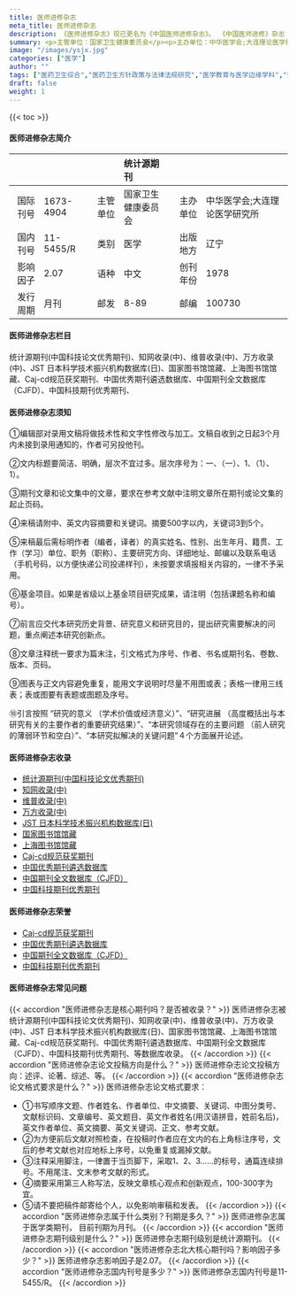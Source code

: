 ```yaml
---
title: 医师进修杂志
meta_title: 医师进修杂志
description: 《医师进修杂志》现已更名为《中国医师进修杂志》。 《中国医师进修》杂志（CN:11-5455/R）内容丰富、思想健康，1978年创刊，目前以月刊形式发行，刊物对外积极扩大宣传，致力于提高杂志质量与影响。杂志是中国一家知名的医学专业期刊，是中国医学领域中历史悠久、发行量最大、影响力最强的专业杂志之一。其宗旨是推动医学进修与继续教育，提高医师的专业水平和临床实践能力，促进医疗服务质量的全面提升。杂志以发表优秀的临床医学研究成果、案例报告和临床实践经验交流为主要内容，涵盖各个医学专科领域的进展和创新。 该杂志将严格审核稿件的质量和学术水平，力求确保发表的内容科学可靠、实用有效。每一篇文章都经过匿名评审和专家团队的严格把关，确保学术真实性和可信度。《中国医师进修》聚集了国内外数以千计的知名医学专家和学者，他们在各自领域内具有丰富的临床经验和研究成果。这些专家们作为作者或评审团队的一员，为杂志提供了优质的学术资源和智力支持。杂志的读者主要包括临床医生、医院管理者、医学研究人员和医学教育工作者。杂志通过定期出版、在线平台和移动应用程序等多种形式向读者提供最新的医学研究进展、临床实践指南和继续教育内容。
summary: <p>主管单位：国家卫生健康委员会</p><p>主办单位：中华医学会;大连理论医学研究所</p><p>发行级别：统计源期刊</p><p>发行周期：月刊</p>
image: "/images/ysjx.jpg"
categories: ["医学"]
author: ""
tags: ["医药卫生综合","医药卫生方针政策与法律法规研究","医学教育与医学边缘学科","预防医学与卫生学","中医学","中药学","中西医结合","基础医学","临床医学","感染性疾病及传染病","心血管系统疾病","呼吸系统疾病","消化系统疾病","内分泌腺及全身性疾病","外科学","泌尿科学","妇产科学","儿科学","神经病学","精神病学","肿瘤学","眼科与耳鼻咽喉科","口腔科学","皮肤病与性病","特种医学","急救医学","军事医学与卫生","药学","生物医学工程",]
draft: false
weight: 1
---
```


{{< toc >}}

#### 医师进修杂志简介
|               |                               |               | 统计源期刊        |               |                           |
| ------------: | :---------------------------- | ------------: | :---------------------------- | ------------: | :------------------------ |
| 国际刊号      | 1673-4904   | 主管单位      | 国家卫生健康委员会     | 主办单位      | 中华医学会;大连理论医学研究所     |
| 国内刊号      | 11-5455/R        | 类别          | 医学       | 出版地方      | 辽宁           |
| 影响因子      | 2.07        | 语种          | 中文             | 创刊年份      | 1978    |
| 发行周期      | 月刊    | 邮发          | 8-89              | 邮编          | 100730      |

#### 医师进修杂志栏目
<span>统计源期刊(中国科技论文优秀期刊)</span>、<span>知网收录(中)</span>、<span>维普收录(中)</span>、<span>万方收录(中)</span>、<span>JST 日本科学技术振兴机构数据库(日)</span>、<span>国家图书馆馆藏</span>、<span>上海图书馆馆藏</span>、<span>Caj-cd规范获奖期刊</span>、<span>中国优秀期刊遴选数据库</span>、<span>中国期刊全文数据库（CJFD）</span>、<span>中国科技期刊优秀期刊</span>、

#### 医师进修杂志须知
<p><p>
	①编辑部对录用文稿将做技术性和文字性修改与加工。文稿自收到之日起3个月内未接到录用通知的，作者可另投他刊。
</p><p>
	②文内标题要简洁、明确，层次不宜过多。层次序号为：一、（一）、1、（1）、1）。
</p><p>
	③期刊文章和论文集中的文章，要求在参考文献中注明文章所在期刊或论文集的起止页码。
</p><p>
	④来稿请附中、英文内容摘要和关键词。摘要500字以内，关键词3到5个。
</p><p>
	⑤来稿最后需标明作者（编者，译者）的真实姓名、性别、出生年月、籍贯、工作（学习）单位、职务（职称）、主要研究方向、详细地址、邮编以及联系电话（手机号码，以方便快递公司投递样刊），未按要求填报相关内容的，一律不予采用。
</p><p>
	⑥基金项目。如果是省级以上基金项目研究成果，请注明（包括课题名称和编号）。
</p><p>
	⑦前言应交代本研究历史背景、研究意义和研究目的，提出研究需要解决的问题，重点阐述本研究创新点。
</p><p>
	⑧文章注释统一要求为篇末注，引文格式为序号、作者、书名或期刊名、卷数、版本、页码。
</p><p>
	⑨图表与正文内容避免重复，能用文字说明时尽量不用图或表；表格一律用三线表；表或图要有表题或图题及序号。
</p><p>
	⑩引言按照 “研究的意义 （学术价值或经济意义）”、“研究进展 （高度概括出与本研究有关的主要作者的重要研究结果）”、“本研究领域存在的主要问题 （前人研究的薄弱环节和空白）”、“本研究拟解决的关键问题”４个方面展开论述。
</p></p>


#### 医师进修杂志收录
<ul>
    <li class="inline-block">
        <a class="bg-theme-light hover:bg-primary dark:bg-darkmode-theme-light dark:hover:bg-darkmode-primary dark:hover:text-dark m-1 block rounded px-3 py-1 hover:text-white" href="#医师进修杂志收录">
        统计源期刊(中国科技论文优秀期刊)
        </a>
    </li>
    <li class="inline-block">
        <a class="bg-theme-light hover:bg-primary dark:bg-darkmode-theme-light dark:hover:bg-darkmode-primary dark:hover:text-dark m-1 block rounded px-3 py-1 hover:text-white" href="#医师进修杂志收录">
        知网收录(中)
        </a>
    </li>
    <li class="inline-block">
        <a class="bg-theme-light hover:bg-primary dark:bg-darkmode-theme-light dark:hover:bg-darkmode-primary dark:hover:text-dark m-1 block rounded px-3 py-1 hover:text-white" href="#医师进修杂志收录">
        维普收录(中)
        </a>
    </li>
    <li class="inline-block">
        <a class="bg-theme-light hover:bg-primary dark:bg-darkmode-theme-light dark:hover:bg-darkmode-primary dark:hover:text-dark m-1 block rounded px-3 py-1 hover:text-white" href="#医师进修杂志收录">
        万方收录(中)
        </a>
    </li>
    <li class="inline-block">
        <a class="bg-theme-light hover:bg-primary dark:bg-darkmode-theme-light dark:hover:bg-darkmode-primary dark:hover:text-dark m-1 block rounded px-3 py-1 hover:text-white" href="#医师进修杂志收录">
        JST 日本科学技术振兴机构数据库(日)
        </a>
    </li>
    <li class="inline-block">
        <a class="bg-theme-light hover:bg-primary dark:bg-darkmode-theme-light dark:hover:bg-darkmode-primary dark:hover:text-dark m-1 block rounded px-3 py-1 hover:text-white" href="#医师进修杂志收录">
        国家图书馆馆藏
        </a>
    </li>
    <li class="inline-block">
        <a class="bg-theme-light hover:bg-primary dark:bg-darkmode-theme-light dark:hover:bg-darkmode-primary dark:hover:text-dark m-1 block rounded px-3 py-1 hover:text-white" href="#医师进修杂志收录">
        上海图书馆馆藏
        </a>
    </li>
    <li class="inline-block">
        <a class="bg-theme-light hover:bg-primary dark:bg-darkmode-theme-light dark:hover:bg-darkmode-primary dark:hover:text-dark m-1 block rounded px-3 py-1 hover:text-white" href="#医师进修杂志收录">
        Caj-cd规范获奖期刊
        </a>
    </li>
    <li class="inline-block">
        <a class="bg-theme-light hover:bg-primary dark:bg-darkmode-theme-light dark:hover:bg-darkmode-primary dark:hover:text-dark m-1 block rounded px-3 py-1 hover:text-white" href="#医师进修杂志收录">
        中国优秀期刊遴选数据库
        </a>
    </li>
    <li class="inline-block">
        <a class="bg-theme-light hover:bg-primary dark:bg-darkmode-theme-light dark:hover:bg-darkmode-primary dark:hover:text-dark m-1 block rounded px-3 py-1 hover:text-white" href="#医师进修杂志收录">
        中国期刊全文数据库（CJFD）
        </a>
    </li>
    <li class="inline-block">
        <a class="bg-theme-light hover:bg-primary dark:bg-darkmode-theme-light dark:hover:bg-darkmode-primary dark:hover:text-dark m-1 block rounded px-3 py-1 hover:text-white" href="#医师进修杂志收录">
        中国科技期刊优秀期刊
        </a>
    </li>
</ul>



#### 医师进修杂志荣誉
<ul>
    <li class="inline-block">
        <a class="bg-theme-light hover:bg-primary dark:bg-darkmode-theme-light dark:hover:bg-darkmode-primary dark:hover:text-dark m-1 block rounded px-3 py-1 hover:text-white" href="#医师进修杂志荣誉">
        Caj-cd规范获奖期刊
        </a>
    </li>
    <li class="inline-block">
        <a class="bg-theme-light hover:bg-primary dark:bg-darkmode-theme-light dark:hover:bg-darkmode-primary dark:hover:text-dark m-1 block rounded px-3 py-1 hover:text-white" href="#医师进修杂志荣誉">
        中国优秀期刊遴选数据库
        </a>
    </li>
    <li class="inline-block">
        <a class="bg-theme-light hover:bg-primary dark:bg-darkmode-theme-light dark:hover:bg-darkmode-primary dark:hover:text-dark m-1 block rounded px-3 py-1 hover:text-white" href="#医师进修杂志荣誉">
        中国期刊全文数据库（CJFD）
        </a>
    </li>
    <li class="inline-block">
        <a class="bg-theme-light hover:bg-primary dark:bg-darkmode-theme-light dark:hover:bg-darkmode-primary dark:hover:text-dark m-1 block rounded px-3 py-1 hover:text-white" href="#医师进修杂志荣誉">
        中国科技期刊优秀期刊
        </a>
    </li>
</ul>












#### 医师进修杂志常见问题
{{< accordion "医师进修杂志是核心期刊吗？是否被收录？" >}}
医师进修杂志被统计源期刊(中国科技论文优秀期刊)、知网收录(中)、维普收录(中)、万方收录(中)、JST 日本科学技术振兴机构数据库(日)、国家图书馆馆藏、上海图书馆馆藏、Caj-cd规范获奖期刊、中国优秀期刊遴选数据库、中国期刊全文数据库（CJFD）、中国科技期刊优秀期刊、等数据库收录。
{{< /accordion >}}
{{< accordion "医师进修杂志论文投稿方向是什么？" >}}
医师进修杂志论文投稿方向：述评、论著、综述、等。
{{< /accordion >}}
{{< accordion "医师进修杂志论文格式要求是什么？" >}}
医师进修杂志论文格式要求：
- ①书写顺序文题、作者姓名、作者单位、中文摘要、关键词、中图分类号、文献标识码、文章编号、英文题目、英文作者姓名(用汉语拼音，姓前名后)，英文作者单位、英文摘要、英文关键词、正文、参考文献。
- ②为方便前后文献对照检查，在投稿时作者应在文内的右上角标注序号，文后的参考文献也对应地标上序号，以免重复或漏掉文献。
- ③注释采用脚注，一律置于当页脚下，采取1、2、3……的标号，通篇连续排号。不用尾注、文末参考文献的形式。
- ④摘要采用第三人称写法，反映文章核心观点和创新观点，100-300字为宜。
- ⑤请不要把稿件邮寄给个人，以免影响审稿和发表。
{{< /accordion >}}
{{< accordion "医师进修杂志属于什么类别？刊期是多久？" >}}
医师进修杂志属于医学类期刊， 目前刊期为月刊。
{{< /accordion >}}
{{< accordion "医师进修杂志期刊级别是什么？" >}}
医师进修杂志期刊级别是统计源期刊。
{{< /accordion >}}
{{< accordion "医师进修杂志北大核心期刊吗？影响因子多少？" >}}
医师进修杂志影响因子是2.07。
{{< /accordion >}}
{{< accordion "医师进修杂志国内刊号是多少？" >}}
医师进修杂志国内刊号是11-5455/R。
{{< /accordion >}}